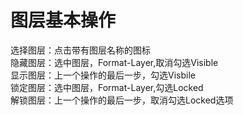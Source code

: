# 图层基本操作  
选择图层：点击带有图层名称的图标  
隐藏图层：选中图层，Format-Layer,取消勾选Visible  
显示图层：上一个操作的最后一步，勾选Visbile  
锁定图层：选中图层，Format-Layer,勾选Locked  
解锁图层：上一个操作的最后一步，取消勾选Locked选项

